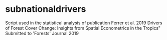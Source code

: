 # subnationaldrivers
Script used in the statistical analysis of publication Ferrer et al. 2019
Drivers of Forest Cover Change: Insights from Spatial Econometrics in the Tropics"
Submitted to 'Forests' Journal 2019
